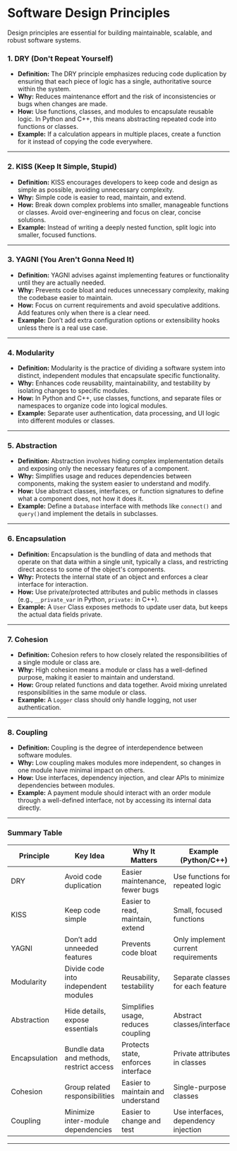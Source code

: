 # Software Design Principles

Design principles are essential for building maintainable, scalable, and robust software systems.&#x20;

### 1. DRY (Don't Repeat Yourself) <a href="#id-1-dry-dont-repeat-yourself" id="id-1-dry-dont-repeat-yourself"></a>

* **Definition:** The DRY principle emphasizes reducing code duplication by ensuring that each piece of logic has a single, authoritative source within the system.
* **Why:** Reduces maintenance effort and the risk of inconsistencies or bugs when changes are made.
* **How:** Use functions, classes, and modules to encapsulate reusable logic. In Python and C++, this means abstracting repeated code into functions or classes.
* **Example:** If a calculation appears in multiple places, create a function for it instead of copying the code everywhere.

***

### 2. KISS (Keep It Simple, Stupid) <a href="#id-2-kiss-keep-it-simple-stupid" id="id-2-kiss-keep-it-simple-stupid"></a>

* **Definition:** KISS encourages developers to keep code and design as simple as possible, avoiding unnecessary complexity.
* **Why:** Simple code is easier to read, maintain, and extend.
* **How:** Break down complex problems into smaller, manageable functions or classes. Avoid over-engineering and focus on clear, concise solutions.
* **Example:** Instead of writing a deeply nested function, split logic into smaller, focused functions.

***

### 3. YAGNI (You Aren't Gonna Need It) <a href="#id-3-yagni-you-arent-gonna-need-it" id="id-3-yagni-you-arent-gonna-need-it"></a>

* **Definition:** YAGNI advises against implementing features or functionality until they are actually needed.
* **Why:** Prevents code bloat and reduces unnecessary complexity, making the codebase easier to maintain.
* **How:** Focus on current requirements and avoid speculative additions. Add features only when there is a clear need.
* **Example:** Don’t add extra configuration options or extensibility hooks unless there is a real use case.

***

### 4. Modularity <a href="#id-4-modularity" id="id-4-modularity"></a>

* **Definition:** Modularity is the practice of dividing a software system into distinct, independent modules that encapsulate specific functionality.
* **Why:** Enhances code reusability, maintainability, and testability by isolating changes to specific modules.
* **How:** In Python and C++, use classes, functions, and separate files or namespaces to organize code into logical modules.
* **Example:** Separate user authentication, data processing, and UI logic into different modules or classes.

***

### 5. Abstraction <a href="#id-5-abstraction" id="id-5-abstraction"></a>

* **Definition:** Abstraction involves hiding complex implementation details and exposing only the necessary features of a component.
* **Why:** Simplifies usage and reduces dependencies between components, making the system easier to understand and modify.
* **How:** Use abstract classes, interfaces, or function signatures to define what a component does, not how it does it.
* **Example:** Define a `Database` interface with methods like `connect()` and `query()`and implement the details in subclasses.

***

### 6. Encapsulation <a href="#id-6-encapsulation" id="id-6-encapsulation"></a>

* **Definition:** Encapsulation is the bundling of data and methods that operate on that data within a single unit, typically a class, and restricting direct access to some of the object's components.
* **Why:** Protects the internal state of an object and enforces a clear interface for interaction.
* **How:** Use private/protected attributes and public methods in classes (e.g., `__private_var` in Python, `private:` in C++).
* **Example:** A `User` Class exposes methods to update user data, but keeps the actual data fields private.

***

### 7. Cohesion <a href="#id-7-cohesion" id="id-7-cohesion"></a>

* **Definition:** Cohesion refers to how closely related the responsibilities of a single module or class are.
* **Why:** High cohesion means a module or class has a well-defined purpose, making it easier to maintain and understand.
* **How:** Group related functions and data together. Avoid mixing unrelated responsibilities in the same module or class.
* **Example:** A `Logger` class should only handle logging, not user authentication.

***

### 8. Coupling <a href="#id-8-coupling" id="id-8-coupling"></a>

* **Definition:** Coupling is the degree of interdependence between software modules.
* **Why:** Low coupling makes modules more independent, so changes in one module have minimal impact on others.
* **How:** Use interfaces, dependency injection, and clear APIs to minimize dependencies between modules.
* **Example:** A payment module should interact with an order module through a well-defined interface, not by accessing its internal data directly.

***

### Summary Table <a href="#summary-table" id="summary-table"></a>

| Principle     | Key Idea                                 | Why It Matters                     | Example (Python/C++)                 |
| ------------- | ---------------------------------------- | ---------------------------------- | ------------------------------------ |
| DRY           | Avoid code duplication                   | Easier maintenance, fewer bugs     | Use functions for repeated logic     |
| KISS          | Keep code simple                         | Easier to read, maintain, extend   | Small, focused functions             |
| YAGNI         | Don’t add unneeded features              | Prevents code bloat                | Only implement current requirements  |
| Modularity    | Divide code into independent modules     | Reusability, testability           | Separate classes for each feature    |
| Abstraction   | Hide details, expose essentials          | Simplifies usage, reduces coupling | Abstract classes/interfaces          |
| Encapsulation | Bundle data and methods, restrict access | Protects state, enforces interface | Private attributes in classes        |
| Cohesion      | Group related responsibilities           | Easier to maintain and understand  | Single-purpose classes               |
| Coupling      | Minimize inter-module dependencies       | Easier to change and test          | Use interfaces, dependency injection |

***

